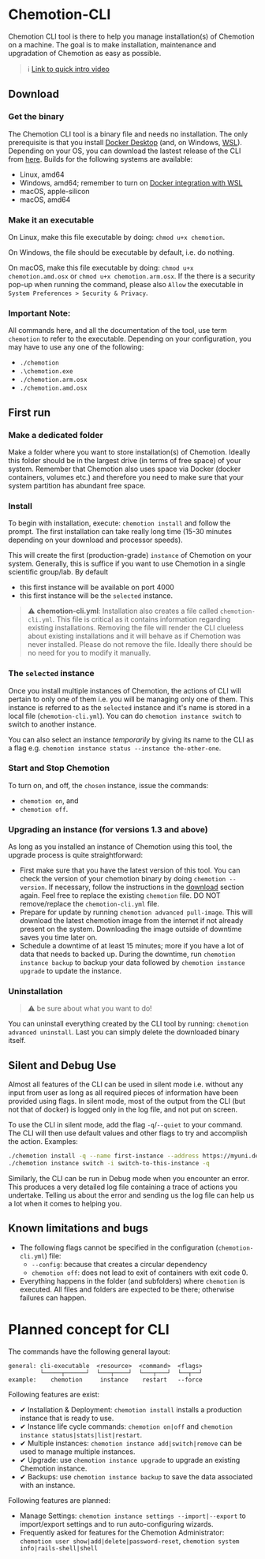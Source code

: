# Chemotion-CLI

Chemotion CLI tool is there to help you manage installation(s) of Chemotion on a machine. The goal is to make installation, maintenance and upgradation of Chemotion as easy as possible.

> :information_source: [Link to quick intro video](https://youtu.be/10fk2C6qku0)

## Download

### Get the binary

The Chemotion CLI tool is a binary file and needs no installation. The only prerequisite is that you install [Docker Desktop](https://www.docker.com/products/docker-desktop/) (and, on Windows, [WSL](https://docs.microsoft.com/en-us/windows/wsl/install)). Depending on your OS, you can download the lastest release of the CLI from [here](https://github.com/harivyasi/chemotion/releases/). Builds for the following systems are available:

- Linux, amd64
- Windows, amd64; remember to turn on [Docker integration with WSL](https://docs.docker.com/desktop/windows/wsl/)
- macOS, apple-silicon
- macOS, amd64

### Make it an executable

On Linux, make this file executable by doing: `chmod u+x chemotion`.

On Windows, the file should be executable by default, i.e. do nothing.

On macOS, make this file executable by doing: `chmod u+x chemotion.amd.osx` or `chmod u+x chemotion.arm.osx`. If the there is a security pop-up when running the command, please also `Allow` the executable in `System Preferences > Security & Privacy`.

### Important Note:

All commands here, and all the documentation of the tool, use term `chemotion` to refer to the executable. Depending on your configuration, you may have to use any one of the following:

- `./chemotion`
- `.\chemotion.exe`
- `./chemotion.arm.osx`
- `./chemotion.amd.osx`

## First run

### Make a dedicated folder

Make a folder where you want to store installation(s) of Chemotion. Ideally this folder should be in the largest drive (in terms of free space) of your system. Remember that Chemotion also uses space via Docker (docker containers, volumes etc.) and therefore you need to make sure that your system partition has abundant free space.

### Install

To begin with installation, execute: `chemotion install` and follow the prompt. The first installation can take really long time (15-30 minutes depending on your download and processor speeds).

This will create the first (production-grade) `instance` of Chemotion on your system. Generally, this is suffice if you want to use Chemotion in a single scientific group/lab. By default

- this first instance will be available on port 4000
- this first instance will be the `selected` instance.

> :warning: **chemotion-cli.yml**: Installation also creates a file called `chemotion-cli.yml`. This file is critical as it contains information regarding existing installations. Removing the file will render the CLI clueless about existing installations and it will behave as if Chemotion was never installed. Please do not remove the file. Ideally there should be no need for you to modify it manually.

### The `selected` instance

Once you install multiple instances of Chemotion, the actions of CLI will pertain to only one of them i.e. you will be managing only one of them. This instance is referred to as the `selected` instance and it's name is stored in a local file (`chemotion-cli.yml`). You can do `chemotion instance switch` to switch to another instance.

You can also select an instance _temporarily_ by giving its name to the CLI as a flag e.g. `chemotion instance status --instance the-other-one`.

### Start and Stop Chemotion

To turn on, and off, the `chosen` instance, issue the commands:

- `chemotion on`, and
- `chemotion off`.

### Upgrading an instance (for versions 1.3 and above)

As long as you installed an instance of Chemotion using this tool, the upgrade process is quite straightforward:

- First make sure that you have the latest version of this tool. You can check the version of your chemotion binary by doing `chemotion --version`. If necessary, follow the instructions in the [download](#download) section again. Feel free to replace the existing `chemotion` file. DO NOT remove/replace the `chemotion-cli.yml` file.
- Prepare for update by running `chemotion advanced pull-image`. This will download the latest chemotion image from the internet if not already present on the system. Downloading the image outside of downtime saves you time later on.
- Schedule a downtime of at least 15 minutes; more if you have a lot of data that needs to backed up. During the downtime, run `chemotion instance backup` to backup your data followed by `chemotion instance upgrade` to update the instance.

### Uninstallation

> :warning: be sure about what you want to do!

You can uninstall everything created by the CLI tool by running: `chemotion advanced uninstall`. Last you can simply delete the downloaded binary itself.

## Silent and Debug Use

Almost all features of the CLI can be used in silent mode i.e. without any input from user as long as all required pieces of information have been provided using flags. In silent mode, most of the output from the CLI (but not that of docker) is logged only in the log file, and not put on screen.

To use the CLI in silent mode, add the flag `-q`/`--quiet` to your command. The CLI will then use default values and other flags to try and accomplish the action. Examples:

```bash
./chemotion install -q --name first-instance --address https://myuni.de:3000 --env ~/chem-settings.env
./chemotion instance switch -i switch-to-this-instance -q
```

Similarly, the CLI can be run in Debug mode when you encounter an error. This produces a very detailed log file containing a trace of actions you undertake. Telling us about the error and sending us the log file can help us a lot when it comes to helping you.

## Known limitations and bugs

- The following flags cannot be specified in the configuration (`chemotion-cli.yml`) file:
  - `--config`: because that creates a circular dependency
  - `chemotion off`: does not lead to exit of containers with exit code 0.
- Everything happens in the folder (and subfolders) where `chemotion` is executed. All files and folders are expected to be there; otherwise failures can happen.

# Planned concept for CLI

The commands have the following general layout:

```
general: cli-executable  <resource>  <command>  <flags>
         └─────┬──────┘  └───┬────┘  └───┬───┘  └──┬──┘
example:    chemotion     instance    restart   --force
```

Following features are exist:

- ✔ Installation & Deployment: `chemotion install` installs a production instance that is ready to use.
- ✔ Instance life cycle commands: `chemotion on|off` and `chemotion instance status|stats|list|restart`.
- ✔ Multiple instances: `chemotion instance add|switch|remove` can be used to manage multiple instances.
- ✔ Upgrade: use `chemotion instance upgrade` to upgrade an existing Chemotion instance.
- ✔ Backups: use `chemotion instance backup` to save the data associated with an instance.

Following features are planned:

- Manage Settings: `chemotion instance settings --import|--export` to import/export settings and to run auto-configuring wizards.
- Frequently asked for features for the Chemotion Administrator: `chemotion user show|add|delete|password-reset`, `chemotion system info|rails-shell|shell`
